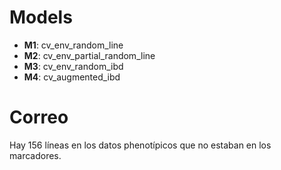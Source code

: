 # Models

* **M1**: cv_env_random_line
* **M2**: cv_env_partial_random_line
* **M3**: cv_env_random_ibd
* **M4**: cv_augmented_ibd

# Correo

Hay 156 líneas en los datos phenotípicos que no estaban en los marcadores.
